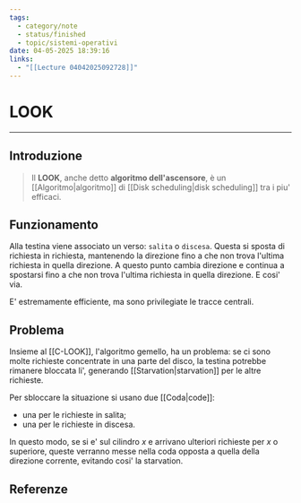 ```yaml
---
tags:
  - category/note
  - status/finished
  - topic/sistemi-operativi
date: 04-05-2025 18:39:16
links:
  - "[[Lecture 04042025092728]]"
---
```

# LOOK
---
## Introduzione
> Il **LOOK**, anche detto **algoritmo dell'ascensore**, è un [[Algoritmo|algoritmo]] di [[Disk scheduling|disk scheduling]] tra i piu' efficaci.

## Funzionamento
Alla testina viene associato un verso: `salita` o `discesa`. Questa si sposta di richiesta in richiesta, mantenendo la direzione fino a che non trova l'ultima richiesta in quella direzione. A questo punto cambia direzione e continua a spostarsi fino a che non trova l'ultima richiesta in quella direzione. E cosi' via.

E' estremamente efficiente, ma sono privilegiate le tracce centrali.

## Problema
Insieme al [[C-LOOK]], l'algoritmo gemello, ha un problema: se ci sono molte richieste concentrate in una parte del disco, la testina potrebbe rimanere bloccata li', generando [[Starvation|starvation]] per le altre richieste.

Per sbloccare la situazione si usano due [[Coda|code]]:
- una per le richieste in salita;
- una per le richieste in discesa.

In questo modo, se si e' sul cilindro $x$ e arrivano ulteriori richieste per $x$ o superiore, queste verranno messe nella coda opposta a quella della direzione corrente, evitando cosi' la starvation.

## Referenze